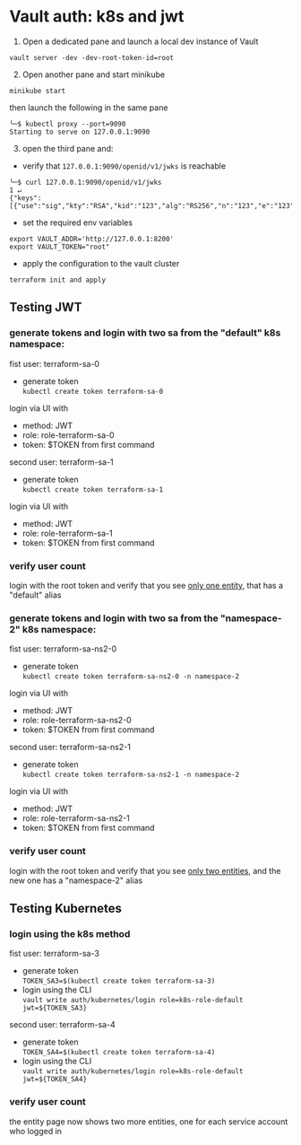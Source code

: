 # Vault auth: k8s and jwt

1) Open a dedicated pane and launch a local dev instance of Vault
```
vault server -dev -dev-root-token-id=root
```

2) Open another pane and start minikube
```
minikube start
```
then launch the following in the same pane
```
╰─$ kubectl proxy --port=9090
Starting to serve on 127.0.0.1:9090
```

3) open the third pane and:
- verify that `127.0.0.1:9090/openid/v1/jwks` is reachable
```
╰─$ curl 127.0.0.1:9090/openid/v1/jwks                                                                                                                                                                                                        1 ↵
{"keys":[{"use":"sig","kty":"RSA","kid":"123","alg":"RS256","n":"123","e":"123"}]}%
```
- set the required env variables
```
export VAULT_ADDR='http://127.0.0.1:8200'
export VAULT_TOKEN="root"
```
- apply the configuration to the vault cluster
```
terraform init and apply
```


## Testing JWT
### generate tokens and login with two sa from the "default" k8s namespace:

fist user: terraform-sa-0
- generate token  
`kubectl create token terraform-sa-0`  

login via UI with
- method: JWT
- role: role-terraform-sa-0
- token: $TOKEN from first command

second user: terraform-sa-1
- generate token  
`kubectl create token terraform-sa-1`  

login via UI with
- method: JWT
- role: role-terraform-sa-1
- token: $TOKEN from first command

### verify user count
login with the root token and verify that you see [only one entity](http://localhost:8200/ui/vault/access/identity/entities), that has a "default" alias


### generate tokens and login with two sa from the "namespace-2" k8s namespace:
fist user: terraform-sa-ns2-0
- generate token  
`kubectl create token terraform-sa-ns2-0 -n namespace-2`  

login via UI with
- method: JWT
- role: role-terraform-sa-ns2-0
- token: $TOKEN from first command

second user: terraform-sa-ns2-1
- generate token  
`kubectl create token terraform-sa-ns2-1 -n namespace-2`  

login via UI with
- method: JWT
- role: role-terraform-sa-ns2-1
- token: $TOKEN from first command


### verify user count
login with the root token and verify that you see [only two entities](http://localhost:8200/ui/vault/access/identity/entities), and the new one has a "namespace-2" alias

## Testing Kubernetes

### login using the k8s method
fist user: terraform-sa-3
- generate token  
`TOKEN_SA3=$(kubectl create token terraform-sa-3)`  
- login using the CLI  
`vault write auth/kubernetes/login role=k8s-role-default jwt=${TOKEN_SA3}`

second user: terraform-sa-4
- generate token  
`TOKEN_SA4=$(kubectl create token terraform-sa-4)`  
- login using the CLI  
`vault write auth/kubernetes/login role=k8s-role-default jwt=${TOKEN_SA4}`

### verify user count
the entity page now shows two more entities, one for each service account who logged in